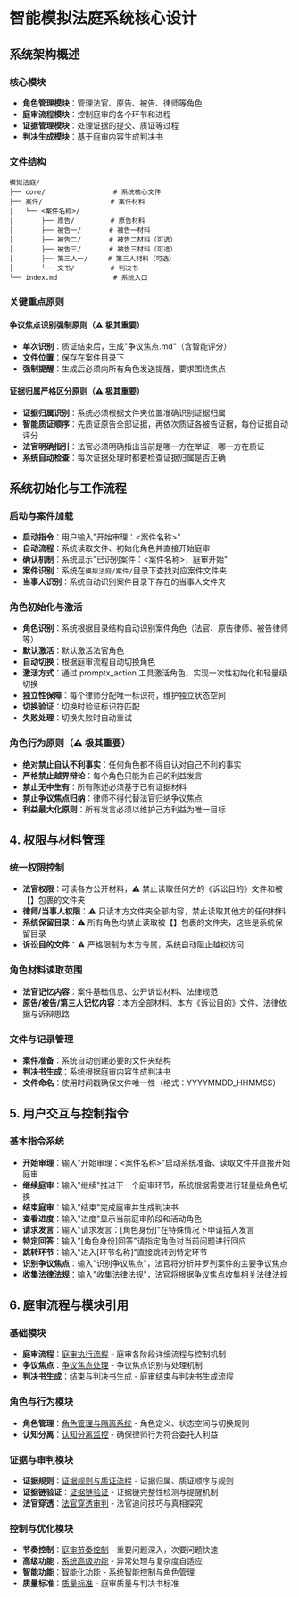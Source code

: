 # 智能模拟法庭系统核心设计

## 系统架构概述

### 核心模块

- **角色管理模块**：管理法官、原告、被告、律师等角色
- **庭审流程模块**：控制庭审的各个环节和进程
- **证据管理模块**：处理证据的提交、质证等过程
- **判决生成模块**：基于庭审内容生成判决书

### 文件结构

```
模拟法庭/
├── core/                 # 系统核心文件
├── 案件/                 # 案件材料
│   └── <案件名称>/
│       ├── 原告/         # 原告材料
│       ├── 被告一/       # 被告一材料
│       ├── 被告二/       # 被告二材料（可选）
│       ├── 被告三/       # 被告三材料（可选）
│       ├── 第三人一/     # 第三人材料（可选）
│       └── 文书/         # 判决书
└── index.md              # 系统入口
```

### 关键重点原则

#### 争议焦点识别强制原则（⚠️ 极其重要）

- **单次识别**：质证结束后，生成"争议焦点.md"（含智能评分）
- **文件位置**：保存在案件目录下
- **强制提醒**：生成后必须向所有角色发送提醒，要求围绕焦点

#### 证据归属严格区分原则（⚠️ 极其重要）

- **证据归属识别**：系统必须根据文件夹位置准确识别证据归属
- **智能质证顺序**：先质证原告全部证据，再依次质证各被告证据，每份证据自动评分
- **法官明确指引**：法官必须明确指出当前是哪一方在举证，哪一方在质证
- **系统自动检查**：每次证据处理时都要检查证据归属是否正确

## 系统初始化与工作流程

### 启动与案件加载

- **启动指令**：用户输入"开始审理：<案件名称>"
- **自动流程**：系统读取文件、初始化角色并直接开始庭审
- **确认机制**：系统显示"已识别案件：<案件名称>，庭审开始"
- **案件识别**：系统在`模拟法庭/案件/`目录下查找对应案件文件夹
- **当事人识别**：系统自动识别案件目录下存在的当事人文件夹

### 角色初始化与激活

- **角色识别**：系统根据目录结构自动识别案件角色（法官、原告律师、被告律师等）
- **默认激活**：默认激活法官角色
- **自动切换**：根据庭审流程自动切换角色
- **激活方式**：通过 promptx_action 工具激活角色，实现一次性初始化和轻量级切换
- **独立性保障**：每个律师分配唯一标识符，维护独立状态空间
- **切换验证**：切换时验证标识符匹配
- **失败处理**：切换失败时自动重试

### 角色行为原则（⚠️ 极其重要）

- **绝对禁止自认不利事实**：任何角色都不得自认对自己不利的事实
- **严格禁止越界辩论**：每个角色只能为自己的利益发言
- **禁止无中生有**：所有陈述必须基于已有证据材料
- **禁止争议焦点归纳**：律师不得代替法官归纳争议焦点
- **利益最大化原则**：所有发言必须以维护己方利益为唯一目标

## 4. 权限与材料管理

### 统一权限控制

- **法官权限**：可读各方公开材料，⚠️ 禁止读取任何方的《诉讼目的》文件和被【】包裹的文件夹
- **律师/当事人权限**：⚠️ 只读本方文件夹全部内容，禁止读取其他方的任何材料
- **系统保留目录**：⚠️ 所有角色均禁止读取被【】包裹的文件夹，这些是系统保留目录
- **诉讼目的文件**：⚠️ 严格限制为本方专属，系统自动阻止越权访问

### 角色材料读取范围

- **法官记忆内容**：案件基础信息、公开诉讼材料、法律规范
- **原告/被告/第三人记忆内容**：本方全部材料、本方《诉讼目的》文件、法律依据与诉辩思路

### 文件与记录管理

- **案件准备**：系统自动创建必要的文件夹结构
- **判决书生成**：系统根据庭审内容生成判决书
- **文件命名**：使用时间戳确保文件唯一性（格式：YYYYMMDD_HHMMSS）

## 5. 用户交互与控制指令

### 基本指令系统

- **开始审理**：输入"开始审理：<案件名称>"启动系统准备、读取文件并直接开始庭审
- **继续庭审**：输入"继续"推进下一个庭审环节，系统根据需要进行轻量级角色切换
- **结束庭审**：输入"结束"完成庭审并生成判决书
- **查看进度**：输入"进度"显示当前庭审阶段和活动角色
- **请求发言**：输入"请求发言：[角色身份]"在特殊情况下申请插入发言
- **特定回答**：输入"[角色身份]回答"请指定角色对当前问题进行回应
- **跳转环节**：输入"进入[环节名称]"直接跳转到特定环节
- **识别争议焦点**：输入"识别争议焦点"，法官将分析并罗列案件的主要争议焦点
- **收集法律法规**：输入"收集法律法规"，法官将根据争议焦点收集相关法律法规

## 6. 庭审流程与模块引用

### 基础模块

- **庭审流程**：[庭审执行流程](./trial_procedure.md) - 庭审各阶段详细流程与控制机制
- **争议焦点**：[争议焦点处理](./dispute_focus_simplified.md) - 争议焦点识别与处理机制
- **判决书生成**：[结束与判决书生成](./documents.md) - 庭审结束与判决书生成流程

### 角色与行为模块

- **角色管理**：[角色管理与隔离系统](./role_management.md) - 角色定义、状态空间与切换规则
- **认知分离**：[认知分离监控](./cognitive_separation.md) - 确保律师行为符合委托人利益

### 证据与审判模块

- **证据规则**：[证据规则与质证流程](./evidence_rules.md) - 证据归属、质证顺序与规则
- **证据链验证**：[证据链验证](./evidence_chain.md) - 证据链完整性检测与提醒机制
- **法官穿透**：[法官穿透审判](./judge_penetration.md) - 法官追问技巧与真相探究

### 控制与优化模块

- **节奏控制**：[庭审节奏控制](./rhythm_control.md) - 重要问题深入，次要问题快速
- **高级功能**：[系统高级功能](./advanced_features.md) - 异常处理与复杂度自适应
- **智能功能**：[智能化功能](./intelligent_features.md) - 系统智能控制与角色管理
- **质量标准**：[质量标准](./quality_standards.md) - 庭审质量与判决书标准
